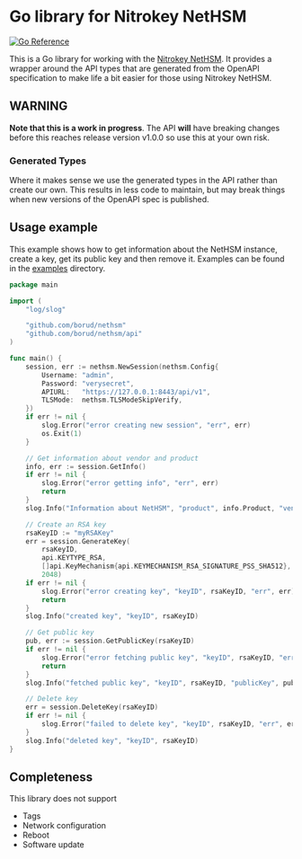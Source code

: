 # Go library for Nitrokey NetHSM

[![Go Reference](https://pkg.go.dev/badge/github.com/borud/nethsm.svg)](https://pkg.go.dev/github.com/borud/nethsm)


This is a Go library for working with the [Nitrokey NetHSM](https://www.nitrokey.com/products/nethsm).  It provides a wrapper around the API types that are generated from the OpenAPI specification to make life a bit easier for those using Nitrokey NetHSM.

## WARNING

**Note that this is a work in progress**. The API **will** have breaking changes  before this reaches release version v1.0.0 so use this at your own risk.

### Generated Types

Where it makes sense we use the generated types in the API rather than create our own.  This results in less code to maintain, but may break things when new versions of the OpenAPI spec is published.

## Usage example

This example shows how to get information about the NetHSM instance, create a key, get its public key and then remove it.  Examples can be found in the [examples](examples/) directory.

```go
package main

import (
    "log/slog"

    "github.com/borud/nethsm"
    "github.com/borud/nethsm/api"
)

func main() {
    session, err := nethsm.NewSession(nethsm.Config{
        Username: "admin",
        Password: "verysecret",
        APIURL:   "https://127.0.0.1:8443/api/v1",
        TLSMode:  nethsm.TLSModeSkipVerify,
    })
    if err != nil {
        slog.Error("error creating new session", "err", err)
        os.Exit(1)
    }

    // Get information about vendor and product
    info, err := session.GetInfo()
    if err != nil {
        slog.Error("error getting info", "err", err)
        return
    }
    slog.Info("Information about NetHSM", "product", info.Product, "vendor", info.Vendor)

    // Create an RSA key
    rsaKeyID := "myRSAKey"
    err = session.GenerateKey(
        rsaKeyID,
        api.KEYTYPE_RSA,
        []api.KeyMechanism{api.KEYMECHANISM_RSA_SIGNATURE_PSS_SHA512},
        2048)
    if err != nil {
        slog.Error("error creating key", "keyID", rsaKeyID, "err", err)
        return
    }
    slog.Info("created key", "keyID", rsaKeyID)

    // Get public key
    pub, err := session.GetPublicKey(rsaKeyID)
    if err != nil {
        slog.Error("error fetching public key", "keyID", rsaKeyID, "err", err)
        return
    }
    slog.Info("fetched public key", "keyID", rsaKeyID, "publicKey", pub)

    // Delete key
    err = session.DeleteKey(rsaKeyID)
    if err != nil {
        slog.Error("failed to delete key", "keyID", rsaKeyID, "err", err)
    }
    slog.Info("deleted key", "keyID", rsaKeyID)
}
```

## Completeness

This library does not support

- Tags
- Network configuration
- Reboot
- Software update
